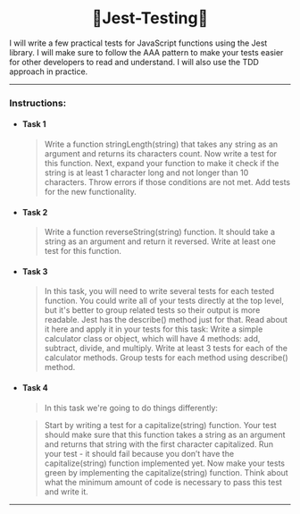 <div align="center">
  <h1>🧪Jest-Testing🧪</h1>
</div>

I will write a few practical tests for JavaScript functions using the Jest library. I will make sure to follow the AAA pattern to make your tests easier for other developers to read and understand. I will also use the TDD approach in practice.

---

### Instructions:

- #### Task 1
  > Write a function stringLength(string) that takes any string as an argument and returns its characters count.
  > Now write a test for this function.
  > Next, expand your function to make it check if the string is at least 1 character long and not longer than 10 characters. Throw errors if those conditions are not met.
  > Add tests for the new functionality.
- #### Task 2
  > Write a function reverseString(string) function. It should take a string as an argument and return it reversed.
  > Write at least one test for this function.
- #### Task 3
  > In this task, you will need to write several tests for each tested function. You could write all of your tests directly at the top level, but it's better to group related tests so their output is more readable. Jest has the describe() method just for that. Read about it here and apply it in your tests for this task:
  > Write a simple calculator class or object, which will have 4 methods: add, subtract, divide, and multiply.
  > Write at least 3 tests for each of the calculator methods.
  > Group tests for each method using describe() method.
- #### Task 4

  > In this task we're going to do things differently:

  > Start by writing a test for a capitalize(string) function. Your test should make sure that this function takes a string as an argument and returns that string with the first character capitalized.
  > Run your test - it should fail because you don’t have the capitalize(string) function implemented yet.
  > Now make your tests green by implementing the capitalize(string) function. Think about what the minimum amount of code is necessary to pass this test and write it.

---
